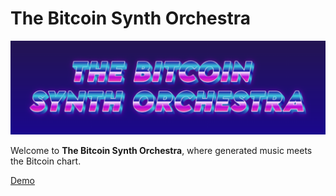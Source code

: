 # The Bitcoin Synth Orchestra

![Alt text](./logo.png "Title")

Welcome to **The Bitcoin Synth Orchestra**, where generated music meets the Bitcoin chart. 

[Demo](https://www.google.com)